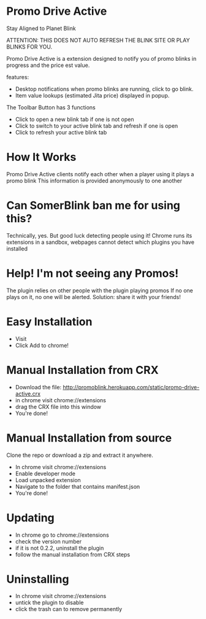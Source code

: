 Promo Drive Active
==================

Stay Aligned to Planet Blink

ATTENTION: THIS DOES NOT AUTO REFRESH THE BLINK SITE OR PLAY BLINKS FOR YOU.

Promo Drive Active is a extension designed to notify you of promo blinks in progress and the price est value.

features:
- Desktop notifications when promo blinks are running, click to go blink.
- Item value lookups (estimated Jita price) displayed in popup.


The Toolbar Button has 3 functions
 - Click to open a new blink tab if one is not open
 - Click to switch to your active blink tab and refresh if one is open
 - Click to refresh your active blink tab

How It Works
============

Promo Drive Active clients notify each other when a player using it plays a promo blink
This information is provided anonymously to one another

Can SomerBlink ban me for using this?
=====================================

Technically, yes. But good luck detecting people using it!
Chrome runs its extensions in a sandbox, webpages cannot detect which plugins you have installed

Help! I'm not seeing any Promos!
================================

The plugin relies on  other people with the plugin playing promos
If no one plays on it, no one will be alerted.
Solution: share it with your friends!

Easy Installation
=================

 - Visit <coming soon>
 - Click Add to chrome!

Manual Installation from CRX
============================

 - Download the file: http://promoblink.herokuapp.com/static/promo-drive-active.crx
 - in chrome visit chrome://extensions
 - drag the CRX file into this window
 - You're done!
 
Manual Installation from source
===============================

Clone the repo or download a zip and extract it anywhere.

 - In chrome visit chrome://extensions
 - Enable developer mode
 - Load unpacked extension
 - Navigate to the folder that contains manifest.json
 - You're done!

Updating
========

 - In chrome go to chrome://extensions
 - check the version number
 - if it is not 0.2.2, uninstall the plugin
 - follow the manual installation from CRX steps

Uninstalling
===========

 - In chrome visit chrome://extensions
 - untick the plugin to disable
 - click the trash can to remove permanently

